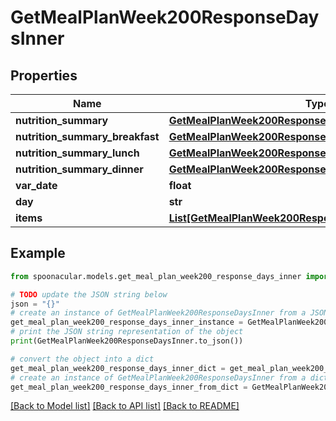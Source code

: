 # GetMealPlanWeek200ResponseDaysInner


## Properties

Name | Type | Description | Notes
------------ | ------------- | ------------- | -------------
**nutrition_summary** | [**GetMealPlanWeek200ResponseDaysInnerNutritionSummary**](GetMealPlanWeek200ResponseDaysInnerNutritionSummary.md) |  | [optional] 
**nutrition_summary_breakfast** | [**GetMealPlanWeek200ResponseDaysInnerNutritionSummary**](GetMealPlanWeek200ResponseDaysInnerNutritionSummary.md) |  | [optional] 
**nutrition_summary_lunch** | [**GetMealPlanWeek200ResponseDaysInnerNutritionSummary**](GetMealPlanWeek200ResponseDaysInnerNutritionSummary.md) |  | [optional] 
**nutrition_summary_dinner** | [**GetMealPlanWeek200ResponseDaysInnerNutritionSummary**](GetMealPlanWeek200ResponseDaysInnerNutritionSummary.md) |  | [optional] 
**var_date** | **float** |  | 
**day** | **str** |  | 
**items** | [**List[GetMealPlanWeek200ResponseDaysInnerItemsInner]**](GetMealPlanWeek200ResponseDaysInnerItemsInner.md) |  | [optional] 

## Example

```python
from spoonacular.models.get_meal_plan_week200_response_days_inner import GetMealPlanWeek200ResponseDaysInner

# TODO update the JSON string below
json = "{}"
# create an instance of GetMealPlanWeek200ResponseDaysInner from a JSON string
get_meal_plan_week200_response_days_inner_instance = GetMealPlanWeek200ResponseDaysInner.from_json(json)
# print the JSON string representation of the object
print(GetMealPlanWeek200ResponseDaysInner.to_json())

# convert the object into a dict
get_meal_plan_week200_response_days_inner_dict = get_meal_plan_week200_response_days_inner_instance.to_dict()
# create an instance of GetMealPlanWeek200ResponseDaysInner from a dict
get_meal_plan_week200_response_days_inner_from_dict = GetMealPlanWeek200ResponseDaysInner.from_dict(get_meal_plan_week200_response_days_inner_dict)
```
[[Back to Model list]](../README.md#documentation-for-models) [[Back to API list]](../README.md#documentation-for-api-endpoints) [[Back to README]](../README.md)


